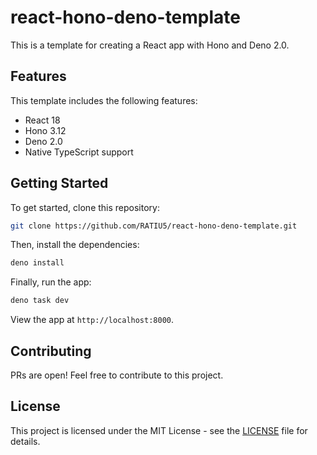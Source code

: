 # react-hono-deno-template

This is a template for creating a React app with Hono and Deno 2.0.

## Features

This template includes the following features:

- React 18
- Hono 3.12
- Deno 2.0
- Native TypeScript support

## Getting Started

To get started, clone this repository:

```bash
git clone https://github.com/RATIU5/react-hono-deno-template.git
```

Then, install the dependencies:

```bash
deno install
```

Finally, run the app:

```bash
deno task dev
```

View the app at `http://localhost:8000`.

## Contributing

PRs are open! Feel free to contribute to this project.

## License

This project is licensed under the MIT License - see the [LICENSE](LICENSE) file for details.
